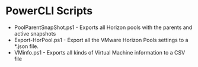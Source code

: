 # PowerCLI Scripts

- PoolParentSnapShot.ps1 - Exports all Horizon pools with the parents and active snapshots 
- Export-HorPool.ps1 - Export all the VMware Horizon Pools settings to a *.json file.
- VMinfo.ps1 - Exports all kinds of Virtual Machine information to a CSV file



